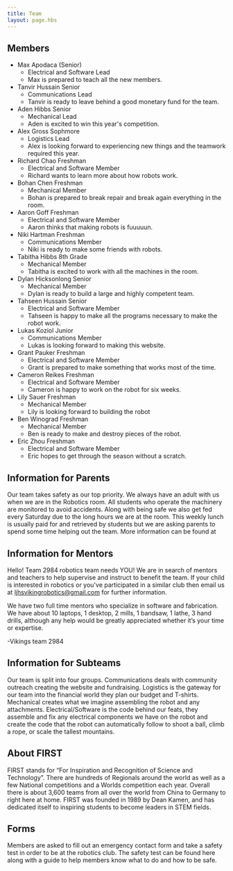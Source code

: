 ```yaml
---
title: Team
layout: page.hbs
---
```


## Members

- Max Apodaca (Senior)
  - Electrical and Software Lead
  - Max is prepared to teach all the new members.
- Tanvir Hussain Senior
  - Communications Lead
  - Tanvir is ready to leave behind a good monetary fund for the team.
- Aden Hibbs Senior
  - Mechanical Lead
  - Aden is excited to win this year's competition.
- Alex Gross Sophmore
  - Logistics Lead
  - Alex is looking forward to experiencing new things and the teamwork required this year.
- Richard Chao Freshman
  - Electrical and Software Member
  - Richard wants to learn more about how robots work.
- Bohan Chen Freshman
  - Mechanical Member
  - Bohan is prepared to break repair and break again everything in the room.
- Aaron Goff Freshman
  - Electrical and Software Member
  - Aaron thinks that making robots is fuuuuun.
- Niki Hartman Freshman
  - Communications Member
  - Niki is ready to make some friends with robots.
- Tabitha Hibbs 8th Grade
  - Mechanical Member
  - Tabitha is excited to work with all the machines in the room.
- Dylan Hicksonlong Senior
  - Mechanical Member
  - Dylan is ready to build a large and highly competent team.
- Tahseen Hussain Senior
  - Electrical and Software Member
  - Tahseen is happy to make all the programs necessary to make the robot work.
- Lukas Koziol Junior
  - Communications Member
  - Lukas is looking forward to making this website.
- Grant Pauker Freshman
  - Electrical and Software Member
  - Grant is prepared to make something that works most of the time.
- Cameron Reikes Freshman
  - Electrical and Software Member
  - Cameron is happy to work on the robot for six weeks.
- Lily Sauer Freshman
  - Mechanical Member
  - Lily is looking forward to building the robot
- Ben Winograd Freshman
  - Mechanical Member
  - Ben is ready to make and destroy pieces of the robot.
- Eric Zhou Freshman
  - Electrical and Software Member
  - Eric hopes to get through the season without a scratch.

## Information for Parents

Our team takes safety as our top priority. We always have an adult with us when we are in the Robotics room. All students who operate the machinery are monitored to avoid accidents. Along with being safe we also get fed every Saturday due to the long hours we are at the room. This weekly lunch is usually paid for and retrieved by students but we are asking parents to spend some time helping out the team. More information can be found at

## Information for Mentors

Hello! Team 2984 robotics team needs YOU! We are in search of mentors and teachers to help supervise and instruct to benefit the team. If your child is interested in robotics or you've participated in a similar club then email us at <a mailto="ljhsvikingrobotics@gmail.com">ljhsvikingrobotics@gmail.com</a> for further information.

We have two full time mentors who specialize in software and fabrication. We have about 10 laptops, 1 desktop, 2 mills, 1 bandsaw, 1 lathe, 3 hand drills, although any help would be greatly appreciated whether it’s your time or expertise.

-Vikings team 2984

## Information for Subteams

Our team is split into four groups. Communications deals with community outreach creating the website and fundraising. Logistics is the gateway for our team into the financial world they plan our budget and T-shirts. Mechanical creates what we imagine assembling the robot and any attachments. Electrical/Software is the code behind our feats, they assemble and fix any electrical components we have on the robot and create the code that the robot can automatically follow to shoot a ball, climb a rope, or scale the tallest mountains.

## About FIRST

FIRST stands for “For Inspiration and Recognition of Science and Technology”. There are hundreds of Regionals around the world as well as a few National competitions and a Worlds competition each year. Overall there is about 3,600 teams from all over the world from China to Germany to right here at home. FIRST was founded in 1989 by Dean Kamen, and has dedicated itself to inspiring students to become leaders in STEM fields.

## Forms

Members are asked to fill out an emergency contact form and take a safety test in order to be at the robotics club. The safety test can be found here along with a guide to help members know what to do and how to be safe.
